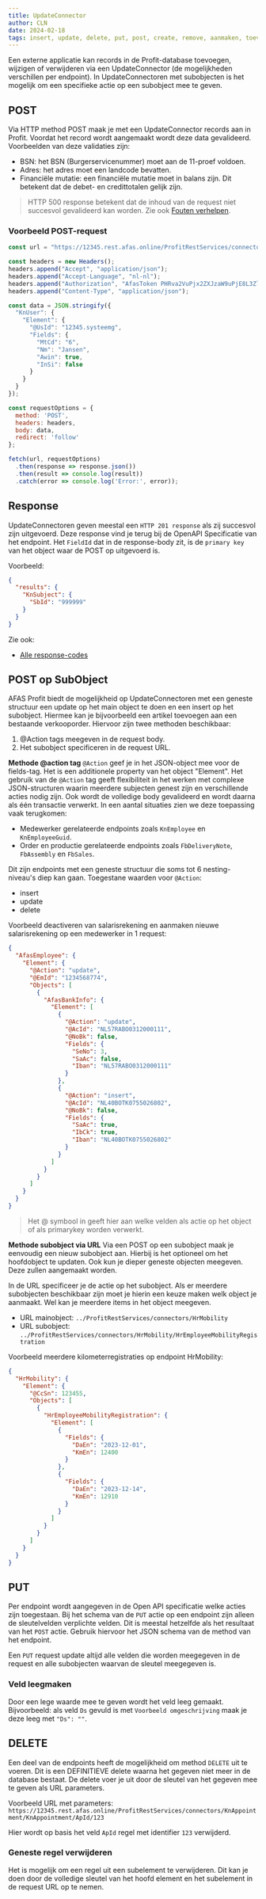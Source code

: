 ```yaml
---
title: UpdateConnector
author: CLN
date: 2024-02-18
tags: insert, update, delete, put, post, create, remove, aanmaken, toevoegen, bijwerken
---
```

Een externe applicatie kan records in de Profit-database toevoegen, wijzigen of verwijderen via een UpdateConnector (de mogelijkheden verschillen per endpoint). In UpdateConnectoren met subobjecten is het mogelijk om een specifieke actie op een subobject mee te geven.

## POST

Via HTTP method POST maak je met een  UpdateConnector records aan in Profit. Voordat het record wordt aangemaakt wordt deze data gevalideerd. Voorbeelden van deze validaties zijn:

- BSN: het BSN (Burgerservicenummer) moet aan de 11-proef voldoen.
- Adres: het adres moet een landcode bevatten.
- Financiële mutatie: een financiële mutatie moet in balans zijn. Dit betekent dat de debet- en credittotalen gelijk zijn.

> HTTP 500 response betekent dat de inhoud van de request niet succesvol gevalideerd kan worden. Zie ook [Fouten verhelpen](./troubleshooting).

### Voorbeeld POST-request

``` javascript
const url = "https://12345.rest.afas.online/ProfitRestServices/connectors/KnUser";

const headers = new Headers();
headers.append("Accept", "application/json");
headers.append("Accept-Language", "nl-nl");
headers.append("Authorization", "AfasToken PHRva2VuPjx2ZXJzaW9uPjE8L3ZlcnNpb04+PGRhdGE+QURFMzcwQkU4REFGNDBEMEExN0ZGQjkxNEU0MjY3NUU5OTk4QzJENTQ2QTJGNEZBM0U0RjNBQkZBODY3Qjk2RjwvZGF0YT48L3Rva2VuPg==");
headers.append("Content-Type", "application/json");

const data = JSON.stringify({
  "KnUser": {
    "Element": {
      "@UsId": "12345.systeemg",
      "Fields": {
        "MtCd": "6",
        "Nm": "Jansen",
        "Awin": true,
        "InSi": false
      }
    }
  }
});

const requestOptions = {
  method: 'POST',
  headers: headers,
  body: data,
  redirect: 'follow'
};

fetch(url, requestOptions)
  .then(response => response.json())
  .then(result => console.log(result))
  .catch(error => console.log('Error:', error));
```

## Response

UpdateConnectoren geven meestal een `HTTP 201 response` als zij succesvol zijn uitgevoerd. Deze response vind je terug bij de OpenAPI Specificatie van het endpoint. Het `FieldId` dat in de response-body zit, is de `primary key` van het object waar de POST op uitgevoerd is.

Voorbeeld:

``` json
{
  "results": {
    "KnSubject": {
      "SbId": "999999"
    }
  }
}
```

Zie ook:

- [Alle response-codes](./troubleshooting#http-codes)

## POST op SubObject

AFAS Profit biedt de mogelijkheid op UpdateConnectoren met een geneste structuur een update op het main object te doen en een insert op het subobject. Hiermee kan je bijvoorbeeld een artikel toevoegen aan een bestaande verkooporder. Hiervoor zijn twee methoden beschikbaar:

 1. @Action tags meegeven in de request body.
 2. Het subobject specificeren in de request URL.

**Methode @action tag**
`@Action` geef je in het JSON-object mee voor de fields-tag. Het is een additionele property van het object "Element". Het gebruik van de `@Action` tag geeft flexibiliteit in het werken met complexe JSON-structuren waarin meerdere subjecten genest zijn en verschillende acties nodig zijn. Ook wordt de volledige body gevalideerd en wordt daarna als één transactie verwerkt. In een aantal situaties zien we deze toepassing vaak terugkomen:

- Medewerker gerelateerde endpoints zoals `KnEmployee` en `KnEmployeeGuid`.
- Order en productie gerelateerde endpoints zoals `FbDeliveryNote`, `FbAssembly` en `FbSales`.

Dit zijn endpoints met een geneste structuur die soms tot 6 nesting-niveau's diep kan gaan.
Toegestane waarden voor `@Action`:

- insert
- update
- delete

Voorbeeld deactiveren van salarisrekening en aanmaken nieuwe salarisrekening op een medewerker in 1 request:

``` json
{
  "AfasEmployee": {
    "Element": {
      "@Action": "update",
      "@EmId": "1234568774",
      "Objects": [
        {
          "AfasBankInfo": {
            "Element": [
              {
                "@Action": "update",
                "@AcId": "NL57RABO0312000111",
                "@NoBk": false,
                "Fields": {
                  "SeNo": 3,
                  "SaAc": false,
                  "Iban": "NL57RABO0312000111"
                }
              },
              {
                "@Action": "insert",
                "@AcId": "NL40BOTK0755026802",
                "@NoBk": false,
                "Fields": {
                  "SaAc": true,
                  "IbCk": true,
                  "Iban": "NL40BOTK0755026802"
                }
              }
            ]
          }
        }
      ]
    }
  }
}
```

> Het @ symbool in geeft hier aan welke velden als actie op het object of als primarykey worden verwerkt.

**Methode subobject via URL**
Via een POST op een subobject maak je eenvoudig een nieuw subobject aan. Hierbij is het optioneel om het hoofdobject te updaten. Ook kun je dieper geneste objecten meegeven. Deze zullen aangemaakt worden.

In de URL specificeer je de actie op het subobject. Als er meerdere subobjecten beschikbaar zijn moet je hierin een keuze maken welk object je aanmaakt. Wel kan je meerdere items in het object meegeven.

- URL mainobject: ``` ../ProfitRestServices/connectors/HrMobility ```
- URL subobject: ``` ../ProfitRestServices/connectors/HrMobility/HrEmployeeMobilityRegistration ```

Voorbeeld meerdere kilometerregistraties op endpoint HrMobility:

``` json
{
  "HrMobility": {
    "Element": {
      "@CcSn": 123455,
      "Objects": [
        {
          "HrEmployeeMobilityRegistration": {
            "Element": [
              {
                "Fields": {
                  "DaEn": "2023-12-01",
                  "KmEn": 12400
                }
              },
              {
                "Fields": {
                  "DaEn": "2023-12-14",
                  "KmEn": 12910
                }
              }
            ]
          }
        }
      ]
    }
  }
}
```

## PUT

Per endpoint wordt aangegeven in de Open API specificatie welke acties zijn toegestaan. Bij het schema van de `PUT` actie op een endpoint zijn alleen de sleutelvelden verplichte velden. Dit is meestal hetzelfde als het resultaat van het `POST` actie. Gebruik hiervoor het JSON schema van de method van het endpoint.

Een `PUT` request update altijd alle velden die worden meegegeven in de request en alle subobjecten waarvan de sleutel meegegeven is.

### Veld leegmaken

Door een lege waarde mee te geven wordt het veld leeg gemaakt. Bijvoorbeeld: als veld `Ds` gevuld is met `Voorbeeld omgeschrijving` maak je deze leeg met `"Ds": ""`.

## DELETE

Een deel van de endpoints heeft de mogelijkheid om method `DELETE` uit te voeren. Dit is een DEFINITIEVE delete waarna het gegeven niet meer in de database bestaat. De delete voer je uit door de sleutel van het gegeven mee te geven als URL parameters.

Voorbeeld URL met parameters: `https://12345.rest.afas.online/ProfitRestServices/connectors/KnAppointment/KnAppointment/ApId/123`

Hier wordt op basis het veld `ApId` regel met identifier `123` verwijderd.

### Geneste regel verwijderen

Het is mogelijk om een regel uit een subelement te verwijderen. Dit kan je doen door de volledige sleutel van het hoofd element en het subelement in de request URL op te nemen.
